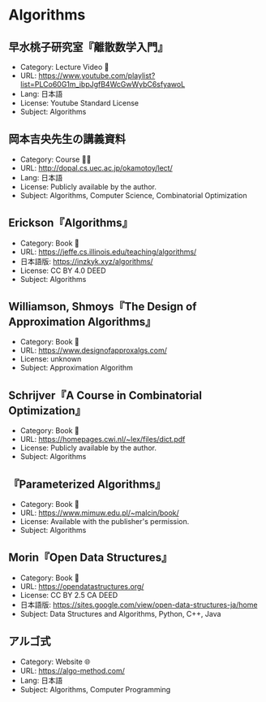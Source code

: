# Algorithms

## 早水桃子研究室『離散数学入門』

* Category: Lecture Video 🎥
* URL: <https://www.youtube.com/playlist?list=PLCo60G1m_ibpJgfB4WcGwWybC6sfyawoL>
* Lang: 日本語
* License: Youtube Standard License
* Subject: Algorithms

## 岡本吉央先生の講義資料

* Category: Course 🧑‍🏫
* URL: <http://dopal.cs.uec.ac.jp/okamotoy/lect/>
* Lang: 日本語
* License: Publicly available by the author.
* Subject: Algorithms, Computer Science, Combinatorial Optimization

## Erickson『Algorithms』

* Category: Book 📖
* URL: <https://jeffe.cs.illinois.edu/teaching/algorithms/>
* 日本語版: <https://inzkyk.xyz/algorithms/>
* License: CC BY 4.0 DEED
* Subject: Algorithms

## Williamson, Shmoys『The Design of Approximation Algorithms』

* Category: Book 📖
* URL: <https://www.designofapproxalgs.com/>
* License: unknown
* Subject: Approximation Algorithm

## Schrijver『A Course in Combinatorial Optimization』

* Category: Book 📖
* URL: <https://homepages.cwi.nl/~lex/files/dict.pdf>
* License: Publicly available by the author.
* Subject: Algorithms

## 『Parameterized Algorithms』

* Category: Book 📖
* URL: <https://www.mimuw.edu.pl/~malcin/book/>
* License: Available with the publisher's permission.
* Subject: Algorithms

## Morin『Open Data Structures』

* Category: Book 📖
* URL: https://opendatastructures.org/
* License: CC BY 2.5 CA DEED
* 日本語版: <https://sites.google.com/view/open-data-structures-ja/home>
* Subject: Data Structures and Algorithms, Python, C++, Java

## アルゴ式

* Category: Website 🌐
* URL: <https://algo-method.com/>
* Lang: 日本語
* Subject: Algorithms, Computer Programming